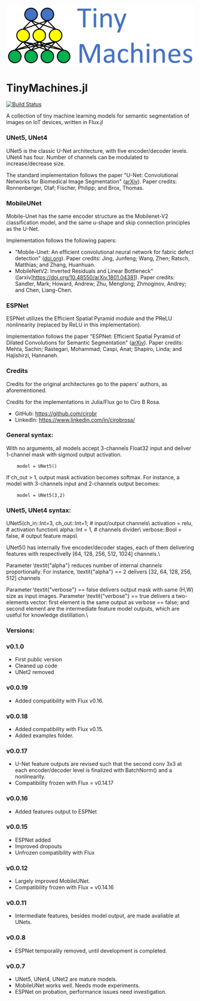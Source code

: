 ![alt text](./images/logo-name-tm.png)

# TinyMachines.jl

[![Build Status](https://github.com/cirobr/TinyMachines.jl/actions/workflows/CI.yml/badge.svg?branch=main)](https://github.com/cirobr/TinyMachines.jl/actions/workflows/CI.yml?query=branch%3Amain)

A collection of tiny machine learning models for semantic segmentation of images on IoT devices, written in Flux.jl

### UNet5, UNet4

UNet5 is the classic U-Net architecture, with five encoder/decoder levels. UNet4 has four. Number of channels can be modulated to increase/decrease size.

The standard implementation follows the paper "U-Net: Convolutional Networks for Biomedical Image Segmentation" ([arXiv](https://arxiv.org/abs/1505.04597)). Paper credits: Ronnenberger, Olaf; Fischer, Philipp; and Brox, Thomas.


### MobileUNet

Mobile-Unet has the same encoder structure as the Mobilenet-V2 classification model, and the same u-shape and skip connection principles as the U-Net.

Implementation follows the following papers:
* "Mobile-Unet: An efficient convolutional neural network for fabric defect detection" ([doi.org](https://doi.org/10.1177/0040517520928604)). Paper credits: Jing, Junfeng; Wang, Zhen; Ratsch, Matthias; and Zhang, Huanhuan.
* MobileNetV2: Inverted Residuals and Linear Bottleneck" ([arxiv]https://doi.org/10.48550/arXiv.1801.04381). Paper credits: Sandler, Mark; Howard, Andrew; Zhu, Menglong; Zhmoginov, Andrey; and Chen, Liang-Chen.


### ESPNet
ESPNet utilizes the Efficient Spatial Pyramid module and the PReLU nonlinearity (replaced by ReLU in this implementation).

Implementation follows the paper "ESPNet: Efficient Spatial Pyramid of Dilated Convolutions for Semantic Segmentation" ([arXiv](https://arxiv.org/abs/1803.06815)). Paper credits: Mehta, Sachin; Rastegari, Mohammad; Caspi, Anat; Shapiro, Linda; and Hajishirzi, Hannaneh.


### Credits
Credits for the original architectures go to the papers' authors, as aforementioned.

Credits for the implementations in Julia/Flux go to Ciro B Rosa.
* GitHub: https://github.com/cirobr
* LinkedIn: https://www.linkedin.com/in/cirobrosa/


### General syntax:

With no arguments, all models accept 3-channels Float32 input and deliver 1-channel mask with sigmoid output activation.

        model = UNet5()

If ch_out > 1, output mask activation becomes softmax. For instance, a model with 3-channels input and 2-channels output becomes:

        model = UNet5(3,2)

### UNet5, UNet4 syntax:

UNet5(ch_in::Int=3, ch_out::Int=1;            # input/output channels\\
               activation    = relu,          # activation function\\
               alpha::Int    = 1,             # channels divider\\
               verbose::Bool = false,         # output feature maps\\

UNet5() has internally five encoder/decoder stages, each of them delivering features with respectivelly [64, 128, 256, 512, 1024] channels.\\

Parameter \textit{"alpha"} reduces number of internal channels proportionally. For instance, \textit{"alpha"} == 2 delivers [32, 64, 128, 256, 512] channels

Parameter \textit{"verbose"} == false delivers output mask with same (H,W) size as input images. Parameter \textit{"verbose"} == true delivers a two-elements vector: first element is the same output as verbose == false; and second element are the intermediate feature model outputs, which are useful for knowledge distillation.\\


### Versions:

### v0.1.0
* First public version
* Cleaned up code
* UNet2 removed

### v0.0.19
* Added compatibility with Flux v0.16.

### v0.0.18
* Added compatibility with Flux v0.15.
* Added examples folder.

### v0.0.17
* U-Net feature outputs are revised such that the second conv 3x3 at each encoder/decoder level is finalized with BatchNorm() and a nonlinearity.
* Compatibility frozen with Flux = v0.14.17

### v0.0.16
* Added features output to ESPNet

### v0.0.15
* ESPNet added
* Improved dropouts
* Unfrozen compatibility with Flux

### v0.0.12
* Largely improved MobileUNet.
* Compatibility frozen with Flux = v0.14.16

### v0.0.11
* Intermediate features, besides model output, are made avaliable at UNets.

### v0.0.8
* ESPNet temporalily removed, until development is completed.

### v0.0.7
* UNet5, UNet4, UNet2 are mature models.
* MobileUNet works well. Needs mode experiments.
* ESPNet on probation, performance issues need investigation.
